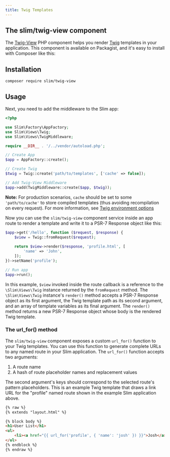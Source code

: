 ```yaml
---
title: Twig Templates
---
```


## The slim/twig-view component

The [Twig-View][twigview] PHP component helps you render [Twig][twig] templates in your application.
This component is available on Packagist, and it's easy to install with Composer like this:

[twigview]: https://github.com/slimphp/Twig-View
[twig]: https://twig.symfony.com/

## Installation

```
composer require slim/twig-view
```

## Usage

Next, you need to add the middleware to the Slim app:

```php
<?php

use Slim\Factory\AppFactory;
use Slim\Views\Twig;
use Slim\Views\TwigMiddleware;

require __DIR__ . '/../vendor/autoload.php';

// Create App
$app = AppFactory::create();

// Create Twig
$twig = Twig::create('path/to/templates', ['cache' => false]);

// Add Twig-View Middleware
$app->add(TwigMiddleware::create($app, $twig));
```

**Note:** For production scenarios, `cache` should be set to some 
`'path/to/cache'` to store compiled templates (thus avoiding recompilation on every request). 
For more information, see [Twig environment options](https://twig.symfony.com/doc/3.x/api.html#environment-options)

Now you can use the `slim/twig-view` component service inside 
an app route to render a template and write it to a PSR-7 Response object like this:

```php
$app->get('/hello', function ($request, $response) {
    $view = Twig::fromRequest($request);
    
    return $view->render($response, 'profile.html', [
        'name' => 'John',
    ]);
})->setName('profile');

// Run app
$app->run();
```

In this example, `$view` invoked inside the route callback is a reference to the `\Slim\Views\Twig` instance returned by the `fromRequest` method.
The `\Slim\Views\Twig` instance's `render()` method accepts a PSR-7 Response object as its first argument, the Twig template path as its second argument, and an array of template variables as its final argument.
The `render()` method returns a new PSR-7 Response object whose body is the rendered Twig template.

### The url_for() method

The `slim/twig-view` component exposes a custom `url_for()` function to your Twig templates.
You can use this function to generate complete URLs to any named route in your Slim application.
The `url_for()` function accepts two arguments:

1. A route name
2. A hash of route placeholder names and replacement values

The second argument's keys should correspond to the selected route's pattern placeholders.
This is an example Twig template that draws a link URL for the "profile" named route shown in the example Slim application above.

```html
{% raw %}
{% extends "layout.html" %}

{% block body %}
<h1>User List</h1>
<ul>
    <li><a href="{{ url_for('profile', { 'name': 'josh' }) }}">Josh</a></li>
</ul>
{% endblock %}
{% endraw %}
```
